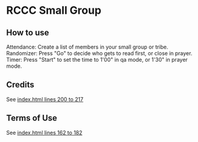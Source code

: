 ﻿RCCC Small Group
================
How to use
----------
Attendance: Create a list of members in your small group or tribe.<br>
Randomizer: Press "Go" to decide who gets to read first, or close in prayer.<br>
Timer: Press "Start" to set the time to 1'00" in qa mode, or 1'30" in prayer mode.

Credits
-------
See [index.html lines 200 to 217](https://github.com/maxkung101/spin_the_bottle/blob/master/www/index.html#L200)

Terms of Use
------------
See [index.html lines 162 to 182](https://github.com/maxkung101/spin_the_bottle/blob/master/www/index.html#L162)

